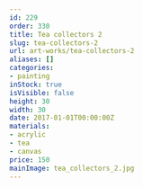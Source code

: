 ```yaml
---
id: 229
order: 330
title: Tea collectors 2
slug: tea-collectors-2
url: art-works/tea-collectors-2
aliases: []
categories:
- painting
inStock: true
isVisible: false
height: 30
width: 30
date: 2017-01-01T00:00:00Z
materials:
- acrylic
- tea
- canvas
price: 150
mainImage: tea_collectors_2.jpg
---
```

